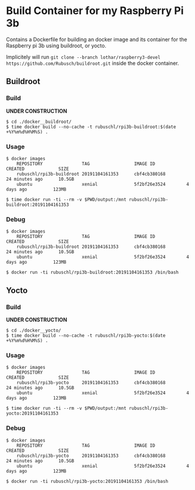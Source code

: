 # Build Container for my Raspberry Pi 3b

Contains a Dockerfile for building an docker image and its container for the Raspberry pi 3b using buildroot, or yocto.

Implicitely will run ```git clone --branch lothar/raspberry3-devel https://github.com/Rubusch/buildroot.git``` inside the docker container.



## Buildroot

### Build

**UNDER CONSTRUCTION**

```
$ cd ./docker__buildroot/
$ time docker build --no-cache -t rubuschl/rpi3b-buildroot:$(date +%Y%m%d%H%M%S) .
```

### Usage

```
$ docker images
    REPOSITORY               TAG                 IMAGE ID            CREATED             SIZE
    rubuschl/rpi3b-buildroot 20191104161353      cbf4cb380168        24 minutes ago      10.5GB
    ubuntu                   xenial              5f2bf26e3524        4 days ago          123MB

$ time docker run -ti --rm -v $PWD/output:/mnt rubuschl/rpi3b-buildroot:20191104161353
```

### Debug

```
$ docker images
    REPOSITORY               TAG                 IMAGE ID            CREATED             SIZE
    rubuschl/rpi3b-buildroot 20191104161353      cbf4cb380168        24 minutes ago      10.5GB
    ubuntu                   xenial              5f2bf26e3524        4 days ago          123MB

$ docker run -ti rubuschl/rpi3b-buildroot:20191104161353 /bin/bash
```



## Yocto

### Build

**UNDER CONSTRUCTION**

```
$ cd ./docker__yocto/
$ time docker build --no-cache -t rubuschl/rpi3b-yocto:$(date +%Y%m%d%H%M%S) .
```

### Usage
```
$ docker images
    REPOSITORY               TAG                 IMAGE ID            CREATED             SIZE
    rubuschl/rpi3b-yocto     20191104161353      cbf4cb380168        24 minutes ago      10.5GB
    ubuntu                   xenial              5f2bf26e3524        4 days ago          123MB

$ time docker run -ti --rm -v $PWD/output:/mnt rubuschl/rpi3b-yocto:20191104161353
```


### Debug

```
$ docker images
    REPOSITORY               TAG                 IMAGE ID            CREATED             SIZE
    rubuschl/rpi3b-yocto     20191104161353      cbf4cb380168        24 minutes ago      10.5GB
    ubuntu                   xenial              5f2bf26e3524        4 days ago          123MB

$ docker run -ti rubuschl/rpi3b-yocto:20191104161353 /bin/bash
```

